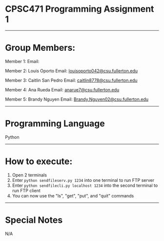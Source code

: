 # CPSC471 Programming Assignment 1
---
# Group Members:
Member 1: 
Email:

Member 2: Louis Oporto
Email: louisoporto042@csu.fullerton.edu

Member 3: Caitlin San Pedro
Email: caitlin8778@csu.fullerton.edu

Member 4: Ana Rueda
Email: anarue7@csu.fullerton.edu

Member 5: Brandy Nguyen
Email: Brandy.Nguyen02@csu.fullerton.edu

---
# Programming Language
Python

---
# How to execute:
1. Open 2 terminals
2. Enter ```python sendfileserv.py 1234``` into one terminal to run FTP server
3. Enter ```python sendfilecli.py localhost 1234``` into the second terminal to run FTP client
4. You can now use the "ls", "get", "put", and "quit" commands

---
# Special Notes
N/A
